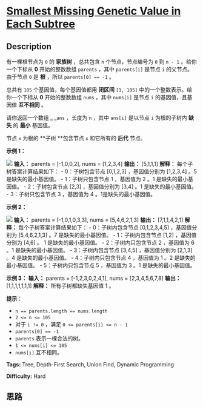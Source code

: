 # [Smallest Missing Genetic Value in Each Subtree][title]

## Description

有一棵根节点为 `0` 的 **家族树**  ，总共包含 `n` 个节点，节点编号为 `0` 到 `n - 1` 。给你一个下标从 **0**
开始的整数数组 `parents` ，其中 `parents[i]` 是节点 `i` 的父节点。由于节点 `0` 是 **根**  ，所以
`parents[0] == -1` 。

总共有 `105` 个基因值，每个基因值都用 **闭区间**  `[1, 105]` 中的一个整数表示。给你一个下标从  **0**  开始的整数数组
`nums` ，其中 `nums[i]` 是节点 `i` 的基因值，且基因值 **互不相同**  。

请你返回一个数组 _ _`ans` ，长度为 `n` ，其中 `ans[i]` 是以节点 `i` 为根的子树内 **缺失**  的  **最小**
基因值。

节点 `x` 为根的 **子树  **包含节点 `x` 和它所有的 **后代**  节点。



**示例 1：**

![](https://assets.leetcode.com/uploads/2021/08/23/case-1.png)
            **输入：** parents = [-1,0,0,2], nums = [1,2,3,4]    **输出：** [5,1,1,1]    **解释：** 每个子树答案计算结果如下：    - 0：子树包含节点 [0,1,2,3] ，基因值分别为 [1,2,3,4] 。5 是缺失的最小基因值。    - 1：子树只包含节点 1 ，基因值为 2 。1 是缺失的最小基因值。    - 2：子树包含节点 [2,3] ，基因值分别为 [3,4] 。1 是缺失的最小基因值。    - 3：子树只包含节点 3 ，基因值为 4 。1是缺失的最小基因值。    

**示例 2：**

![](https://assets.leetcode.com/uploads/2021/08/23/case-2.png)
            **输入：** parents = [-1,0,1,0,3,3], nums = [5,4,6,2,1,3]    **输出：** [7,1,1,4,2,1]    **解释：** 每个子树答案计算结果如下：    - 0：子树内包含节点 [0,1,2,3,4,5] ，基因值分别为 [5,4,6,2,1,3] 。7 是缺失的最小基因值。    - 1：子树内包含节点 [1,2] ，基因值分别为 [4,6] 。 1 是缺失的最小基因值。    - 2：子树内只包含节点 2 ，基因值为 6 。1 是缺失的最小基因值。    - 3：子树内包含节点 [3,4,5] ，基因值分别为 [2,1,3] 。4 是缺失的最小基因值。    - 4：子树内只包含节点 4 ，基因值为 1 。2 是缺失的最小基因值。    - 5：子树内只包含节点 5 ，基因值为 3 。1 是缺失的最小基因值。    

**示例 3：**
            **输入：** parents = [-1,2,3,0,2,4,1], nums = [2,3,4,5,6,7,8]    **输出：** [1,1,1,1,1,1,1]    **解释：** 所有子树都缺失基因值 1 。    



**提示：**

  * `n == parents.length == nums.length`
  * `2 <= n <= 105`
  * 对于 `i != 0` ，满足 `0 <= parents[i] <= n - 1`
  * `parents[0] == -1`
  * `parents` 表示一棵合法的树。
  * `1 <= nums[i] <= 105`
  * `nums[i]` 互不相同。


**Tags:** Tree, Depth-First Search, Union Find, Dynamic Programming

**Difficulty:** Hard

## 思路

[title]: https://leetcode-cn.com/problems/smallest-missing-genetic-value-in-each-subtree
